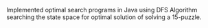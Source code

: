 Implemented optimal search programs in Java using DFS Algorithm searching the state space for optimal solution of solving a 15-puzzle.

